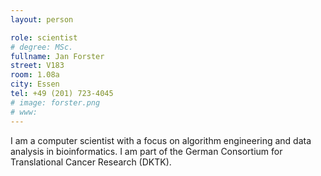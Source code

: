 ```yaml
---
layout: person

role: scientist
# degree: MSc.
fullname: Jan Forster
street: V183
room: 1.08a
city: Essen
tel: +49 (201) 723-4045
# image: forster.png
# www:
---
```


I am a computer scientist with a focus on algorithm engineering and data analysis in bioinformatics.
I am part of the German Consortium for Translational Cancer Research (DKTK).
